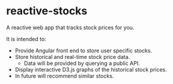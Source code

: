 # reactive-stocks
A reactive web app that tracks stock prices for you.

It is intended to:
* Provide Angular front end to store user specific stocks.
* Store historical and real-time stock price data.
    * Data will be provided by querying a public API.
* Display interactive D3.js graphs of the historical stock prices.
* In future will recommend similar stocks.